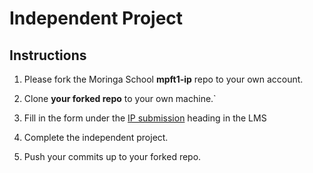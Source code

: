 # Independent Project

## Instructions
  1) Please fork the Moringa School **mpft1-ip** repo to your own account.

  2) Clone **your forked repo** to your own machine.`

  3) Fill in the form under the [IP submission](http://moringaprep-ft.herokuapp.com/#10.html) heading in the LMS

  4) Complete the independent project.
  
  5) Push your commits up to your forked repo.
